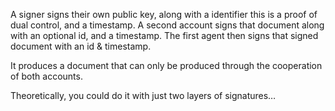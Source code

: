 A signer signs their own public key, along with a identifier this is a proof of dual control, and a timestamp. A second account signs that document along with an optional id, and a timestamp. The first agent then signs that signed document with an id & timestamp.

It produces a document that can only be produced through the cooperation of both accounts.

Theoretically, you could do it with just two layers of signatures…